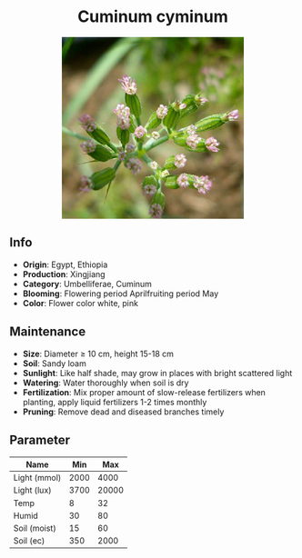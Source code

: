 <h1 align='center'>Cuminum cyminum</h1>
<p align="center">
    <img 
        align='center'
        width='320'
        src="../images/cuminum cyminum.png" 
        alt='Cuminum cyminum' />
</p>

## Info

 - **Origin**: Egypt, Ethiopia
 - **Production**: Xingjiang
 - **Category**: Umbelliferae, Cuminum
 - **Blooming**: Flowering period Aprilfruiting period May
 - **Color**: Flower color white, pink

## Maintenance

 - **Size**: Diameter ≥ 10 cm, height 15-18 cm
 - **Soil**: Sandy loam
 - **Sunlight**: Like half shade, may grow in places with bright scattered light
 - **Watering**: Water thoroughly when soil is dry
 - **Fertilization**: Mix proper amount of slow-release fertilizers when planting, apply liquid fertilizers 1-2 times monthly
 - **Pruning**: Remove dead and diseased branches timely

## Parameter

| Name         | Min  | Max   |
|--------------|------|-------|
| Light (mmol) | 2000 | 4000  |
| Light (lux)  | 3700 | 20000 |
| Temp         | 8    | 32    |
| Humid        | 30   | 80    |
| Soil (moist) | 15   | 60    |
| Soil (ec)    | 350  | 2000  |